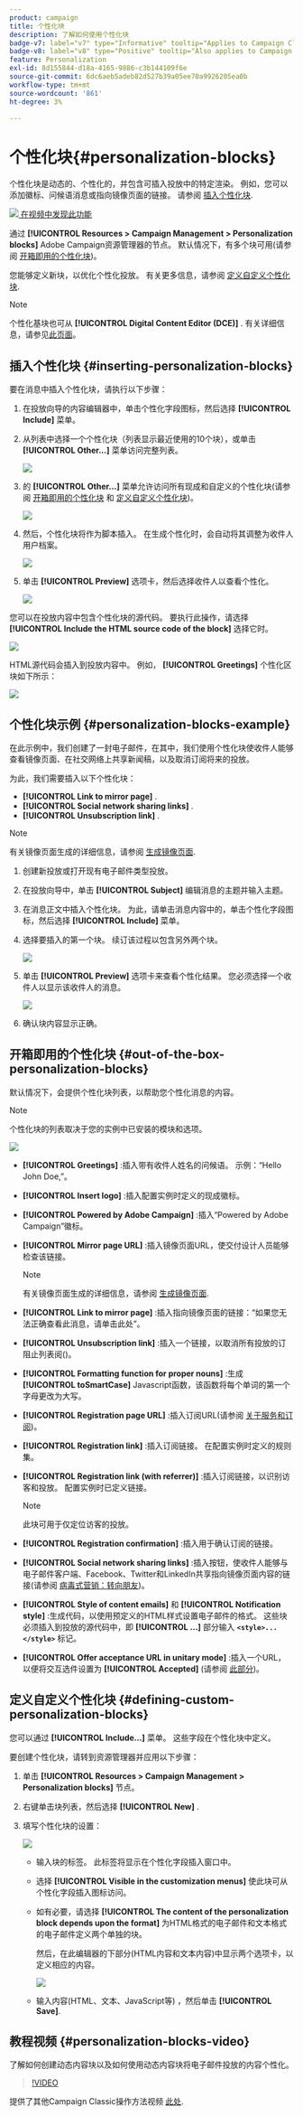 ```yaml
---
product: campaign
title: 个性化块
description: 了解如何使用个性化块
badge-v7: label="v7" type="Informative" tooltip="Applies to Campaign Classic v7"
badge-v8: label="v8" type="Positive" tooltip="Also applies to Campaign v8"
feature: Personalization
exl-id: 8d155844-d18a-4165-9886-c3b144109f6e
source-git-commit: 6dc6aeb5adeb82d527b39a05ee70a9926205ea0b
workflow-type: tm+mt
source-wordcount: '861'
ht-degree: 3%

---
```


# 个性化块{#personalization-blocks}



个性化块是动态的、个性化的，并包含可插入投放中的特定渲染。 例如，您可以添加徽标、问候语消息或指向镜像页面的链接。 请参阅 [插入个性化块](#inserting-personalization-blocks).

![](assets/do-not-localize/how-to-video.png)[ 在视频中发现此功能](#personalization-blocks-video)

通过 **[!UICONTROL Resources > Campaign Management > Personalization blocks]** Adobe Campaign资源管理器的节点。 默认情况下，有多个块可用(请参阅 [开箱即用的个性化块](#out-of-the-box-personalization-blocks))。

您能够定义新块，以优化个性化投放。 有关更多信息，请参阅 [定义自定义个性化块](#defining-custom-personalization-blocks).

>[!NOTE]
>
>个性化基块也可从 **[!UICONTROL Digital Content Editor (DCE)]** . 有关详细信息，请参见[此页面](../../web/using/editing-content.md#inserting-a-personalization-block)。

## 插入个性化块 {#inserting-personalization-blocks}

要在消息中插入个性化块，请执行以下步骤：

1. 在投放向导的内容编辑器中，单击个性化字段图标，然后选择 **[!UICONTROL Include]** 菜单。
1. 从列表中选择一个个性化块（列表显示最近使用的10个块），或单击 **[!UICONTROL Other...]** 菜单访问完整列表。

   ![](assets/s_ncs_user_personalized_block01.png)

1. 的 **[!UICONTROL Other...]** 菜单允许访问所有现成和自定义的个性化块(请参阅 [开箱即用的个性化块](#out-of-the-box-personalization-blocks) 和 [定义自定义个性化块](#defining-custom-personalization-blocks))。

   ![](assets/s_ncs_user_personalized_block02.png)

1. 然后，个性化块将作为脚本插入。 在生成个性化时，会自动将其调整为收件人用户档案。

   ![](assets/s_ncs_user_personalized_block03.png)

1. 单击 **[!UICONTROL Preview]** 选项卡，然后选择收件人以查看个性化。

   ![](assets/s_ncs_user_personalized_block04.png)

您可以在投放内容中包含个性化块的源代码。 要执行此操作，请选择 **[!UICONTROL Include the HTML source code of the block]** 选择它时。

![](assets/s_ncs_user_personalized_block05.png)

HTML源代码会插入到投放内容中。 例如， **[!UICONTROL Greetings]** 个性化区块如下所示：

![](assets/s_ncs_user_personalized_block06.png)

## 个性化块示例 {#personalization-blocks-example}

在此示例中，我们创建了一封电子邮件，在其中，我们使用个性化块使收件人能够查看镜像页面、在社交网络上共享新闻稿，以及取消订阅将来的投放。

为此，我们需要插入以下个性化块：

* **[!UICONTROL Link to mirror page]** .
* **[!UICONTROL Social network sharing links]** .
* **[!UICONTROL Unsubscription link]** .

>[!NOTE]
>
>有关镜像页面生成的详细信息，请参阅 [生成镜像页面](sending-messages.md#generating-the-mirror-page).

1. 创建新投放或打开现有电子邮件类型投放。
1. 在投放向导中，单击 **[!UICONTROL Subject]** 编辑消息的主题并输入主题。
1. 在消息正文中插入个性化块。 为此，请单击消息内容中的，单击个性化字段图标，然后选择 **[!UICONTROL Include]** 菜单。
1. 选择要插入的第一个块。 续订该过程以包含另外两个块。

   ![](assets/s_ncs_user_personalized_block_example.png)

1. 单击 **[!UICONTROL Preview]** 选项卡来查看个性化结果。 您必须选择一个收件人以显示该收件人的消息。

   ![](assets/s_ncs_user_personalized_block_example2.png)

1. 确认块内容显示正确。

## 开箱即用的个性化块 {#out-of-the-box-personalization-blocks}

默认情况下，会提供个性化块列表，以帮助您个性化消息的内容。

>[!NOTE]
>
>个性化块的列表取决于您的实例中已安装的模块和选项。

![](assets/s_ncs_user_personalized_block_list.png)

* **[!UICONTROL Greetings]** :插入带有收件人姓名的问候语。 示例：“Hello John Doe,”。
* **[!UICONTROL Insert logo]** :插入配置实例时定义的现成徽标。
* **[!UICONTROL Powered by Adobe Campaign]** :插入“Powered by Adobe Campaign”徽标。
* **[!UICONTROL Mirror page URL]** :插入镜像页面URL，使交付设计人员能够检查该链接。

   >[!NOTE]
   >
   >有关镜像页面生成的详细信息，请参阅 [生成镜像页面](sending-messages.md#generating-the-mirror-page).

* **[!UICONTROL Link to mirror page]** :插入指向镜像页面的链接：“如果您无法正确查看此消息，请单击此处”。
* **[!UICONTROL Unsubscription link]** :插入一个链接，以取消所有投放的订阻止列表阅()。
* **[!UICONTROL Formatting function for proper nouns]** :生成 **[!UICONTROL toSmartCase]** Javascript函数，该函数将每个单词的第一个字母更改为大写。
* **[!UICONTROL Registration page URL]** :插入订阅URL(请参阅 [关于服务和订阅](about-services-and-subscriptions.md))。
* **[!UICONTROL Registration link]** :插入订阅链接。 在配置实例时定义的规则集。
* **[!UICONTROL Registration link (with referrer)]** :插入订阅链接，以识别访客和投放。 配置实例时已定义链接。

   >[!NOTE]
   >
   >此块可用于仅定位访客的投放。

* **[!UICONTROL Registration confirmation]** :插入用于确认订阅的链接。
* **[!UICONTROL Social network sharing links]** :插入按钮，使收件人能够与电子邮件客户端、Facebook、Twitter和LinkedIn共享指向镜像页面内容的链接(请参阅 [病毒式营销：转向朋友](viral-and-social-marketing.md#viral-marketing--forward-to-a-friend))。
* **[!UICONTROL Style of content emails]** 和 **[!UICONTROL Notification style]** :生成代码，以使用预定义的HTML样式设置电子邮件的格式。 这些块必须插入到投放的源代码中，即 **[!UICONTROL ...]** 部分输入 **`<style>...</style>`** 标记。
* **[!UICONTROL Offer acceptance URL in unitary mode]** :插入一个URL，以便将交互选件设置为 **[!UICONTROL Accepted]** (请参阅 [此部分](../../interaction/using/offer-analysis-report.md))。

## 定义自定义个性化块 {#defining-custom-personalization-blocks}

您可以通过 **[!UICONTROL Include...]** 菜单。 这些字段在个性化块中定义。

要创建个性化块，请转到资源管理器并应用以下步骤：

1. 单击 **[!UICONTROL Resources > Campaign Management > Personalization blocks]** 节点。
1. 右键单击块列表，然后选择 **[!UICONTROL New]** .
1. 填写个性化块的设置：

   ![](assets/s_ncs_user_personalized_block.png)

   * 输入块的标签。 此标签将显示在个性化字段插入窗口中。
   * 选择 **[!UICONTROL Visible in the customization menus]** 使此块可从个性化字段插入图标访问。
   * 如有必要，请选择 **[!UICONTROL The content of the personalization block depends upon the format]** 为HTML格式的电子邮件和文本格式的电子邮件定义两个单独的块。

      然后，在此编辑器的下部分(HTML内容和文本内容)中显示两个选项卡，以定义相应的内容。

      ![](assets/s_ncs_user_personalized_block_b.png)

   * 输入内容(HTML、文本、JavaScript等) ，然后单击 **[!UICONTROL Save]**.

## 教程视频 {#personalization-blocks-video}

了解如何创建动态内容块以及如何使用动态内容块将电子邮件投放的内容个性化。

>[!VIDEO](https://video.tv.adobe.com/v/24924?quality=12)

提供了其他Campaign Classic操作方法视频 [此处](https://experienceleague.adobe.com/docs/campaign-classic-learn/tutorials/overview.html?lang=zh-Hans).
